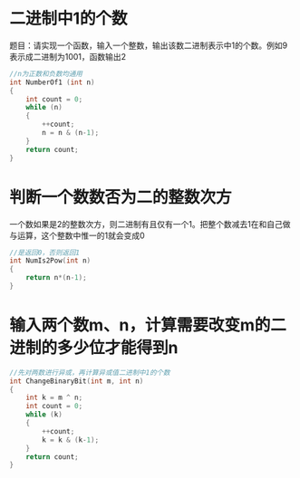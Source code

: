 # 二进制中1的个数

题目：请实现一个函数，输入一个整数，输出该数二进制表示中1的个数。例如9表示成二进制为1001，函数输出2

```cpp
//n为正数和负数均通用
int NumberOf1 (int n)
{
    int count = 0;
    while (n)
    {
        ++count;
        n = n & (n-1);
    }
    return count;
}
```

# 判断一个数数否为二的整数次方

一个数如果是2的整数次方，则二进制有且仅有一个1。把整个数减去1在和自己做与运算，这个整数中惟一的1就会变成0

```cpp
//是返回0，否则返回1
int NumIs2Pow(int n)
{
    return n*(n-1);
}
```

# 输入两个数m、n，计算需要改变m的二进制的多少位才能得到n

```cpp
//先对两数进行异或，再计算异或值二进制中1的个数
int ChangeBinaryBit(int m, int n)
{
    int k = m ^ n;
    int count = 0;
    while (k)
    {
        ++count;
        k = k & (k-1);
    }
    return count;   
}
```

